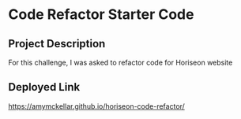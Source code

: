 # Code Refactor Starter Code

## Project Description
For this challenge, I was asked to refactor code for Horiseon website

## Deployed Link
https://amymckellar.github.io/horiseon-code-refactor/




